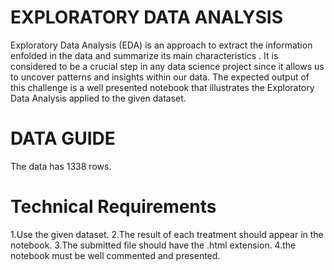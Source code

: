 
# EXPLORATORY DATA ANALYSIS 

Exploratory Data Analysis (EDA) is an approach to extract the information enfolded in the data
and summarize its main characteristics . It is considered to be a crucial step in any data science
project since it allows us to uncover patterns and insights within our data. The expected output of
this challenge is a well presented notebook that illustrates the Exploratory Data Analysis applied
to the given dataset.
# DATA GUIDE
The data has 1338 rows.
# Technical Requirements

1.Use the given dataset.
2.The result of each treatment should appear in the notebook.
3.The submitted file should have the .html extension.
4.the notebook must be well commented and presented.


